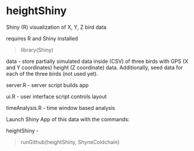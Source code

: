 heightShiny
===========

Shiny (R) visualization of X, Y, Z bird data

requires R and Shiny installed 

> library(Shiny)

data - 
        store partially simulated data inside (CSV) of
        three birds with GPS (X and Y coordinates)
        height (Z coordinate) data. Additionally, seed 
        data for each of the three birds (not used yet). 
        
server.R -
        server script builds app 
        
ui.R -
        user interface script controls layout
        
timeAnalysis.R -
        time window based analysis

Launch Shiny App of this data with the commands: 

heightShiny - 

> runGithub(heightShiny, ShyneColdchain) 

